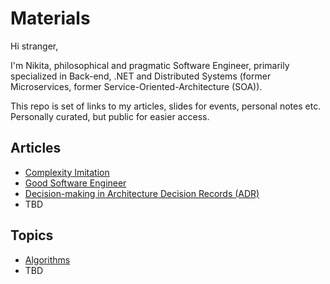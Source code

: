 # Materials

Hi stranger, 

I'm Nikita, philosophical and pragmatic Software Engineer, primarily specialized in Back-end, .NET and Distributed Systems (former Microservices, former Service-Oriented-Architecture (SOA)).

This repo is set of links to my articles, slides for events, personal notes etc. Personally curated, but public for easier access.

## Articles

* [Complexity Imitation](Complexity%20Imitation/README.md)
* [Good Software Engineer](Good%20Software%20Engineer/README.md)
* [Decision-making in Architecture Decision Records (ADR)](https://medium.com/@nikita_danilov/decision-making-in-architecture-decision-records-adr-e51a33b09402)
* TBD

## Topics

* [Algorithms](Algorithms/Algorithms.md)
* TBD
